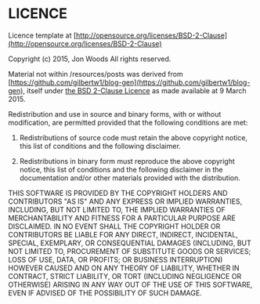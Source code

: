 # LICENCE

Licence template at [http://opensource.org/licenses/BSD-2-Clause](http://opensource.org/licenses/BSD-2-Clause)

Copyright (c) 2015, Jon Woods
All rights reserved.

Material not within /resources/posts was derived from [https://github.com/gilbertw1/blog-gen](https://github.com/gilbertw1/blog-gen), itself under [the BSD 2-Clause Licence](http://opensource.org/licenses/BSD-2-Clause) as made available at 9 March 2015.

Redistribution and use in source and binary forms, with or without modification, are permitted provided that the following conditions are met:

1. Redistributions of source code must retain the above copyright notice, this list of conditions and the following disclaimer.

2. Redistributions in binary form must reproduce the above copyright notice, this list of conditions and the following disclaimer in the documentation and/or other materials provided with the distribution.

THIS SOFTWARE IS PROVIDED BY THE COPYRIGHT HOLDERS AND CONTRIBUTORS "AS IS" AND ANY EXPRESS OR IMPLIED WARRANTIES, INCLUDING, BUT NOT LIMITED TO, THE IMPLIED WARRANTIES OF MERCHANTABILITY AND FITNESS FOR A PARTICULAR PURPOSE ARE DISCLAIMED. IN NO EVENT SHALL THE COPYRIGHT HOLDER OR CONTRIBUTORS BE LIABLE FOR ANY DIRECT, INDIRECT, INCIDENTAL, SPECIAL, EXEMPLARY, OR CONSEQUENTIAL DAMAGES (INCLUDING, BUT NOT LIMITED TO, PROCUREMENT OF SUBSTITUTE GOODS OR SERVICES; LOSS OF USE, DATA, OR PROFITS; OR BUSINESS INTERRUPTION) HOWEVER CAUSED AND ON ANY THEORY OF LIABILITY, WHETHER IN CONTRACT, STRICT LIABILITY, OR TORT (INCLUDING NEGLIGENCE OR OTHERWISE) ARISING IN ANY WAY OUT OF THE USE OF THIS SOFTWARE, EVEN IF ADVISED OF THE POSSIBILITY OF SUCH DAMAGE.
